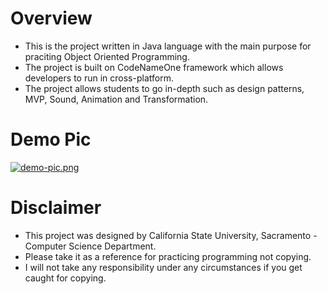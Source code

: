 # Overview
- This is the project written in Java language with the main purpose for praciting Object Oriented Programming.
- The project is built on CodeNameOne framework which allows developers to run in cross-platform.
- The project allows students to go in-depth such as design patterns, MVP, Sound, Animation and Transformation.

# Demo Pic

[![demo-pic.png](https://i.postimg.cc/HLpWDJkL/demo-pic.png)](https://postimg.cc/LJbFj8fd)

# Disclaimer
- This project was designed by California State University, Sacramento - Computer Science Department.
- Please take it as a reference for practicing programming not copying.
- I will not take any responsibility under any circumstances if you get caught for copying.
